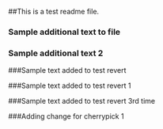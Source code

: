 ##This is a test readme file.
 ### Sample additional text to file

 ### Sample additional text 2

###Sample text added to test revert

###Sample text added to test revert 1

###Sample text added to test revert 3rd time

###Adding change for cherrypick 1
